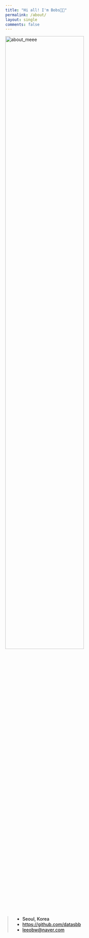 ```yaml
---
title: "Hi all! I'm Bobs👋🏻"
permalink: /about/
layout: single
comments: false
---
```



<div>
    <img src="/assets/images/cs_p.jpg" alt="about_meee" width="70%" min-width="700px" itemprop="image">
</div>


<div style="border-left: 2px solid rgba(199, 198, 198, 0.7); margin: 0.5em 0 0 0.5em; padding-left: 1.5em; font-weight: 500;">
    <ul class="author__urls social-icons">
        <li itemprop="homeLocation" itemscope itemtype="https://schema.org/Place">
          <i class="fas fa-fw fa-map-marker-alt" aria-hidden="true"></i> <span itemprop="name">  Seoul, Korea</span>
        </li>
        <li>
          <a href="https://github.com/datasbb" itemprop="sameAs" rel="nofollow noopener noreferrer">
            <i class="fab fa-fw fa-github" aria-hidden="true"></i><span class="label">  https://github.com/datasbb</span>
          </a>
        </li>
        <li>
          <a href="mailto:leeobw@naver.com">
            <meta itemprop="email" content="leeobw@naver.com" />
            <i class="fas fa-fw fa-envelope-square" aria-hidden="true"></i><span class="label">  leeobw@naver.com</span>
          </a>
        </li>
    </ul>
  </div>